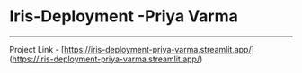# Iris-Deployment -Priya Varma
---
Project Link - [https://iris-deployment-priya-varma.streamlit.app/]
(https://iris-deployment-priya-varma.streamlit.app/)